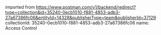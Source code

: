 imported from https://www.postman.com/v1/backend/redirect?type=collection&id=35240-0ecb1010-f881-4853-adb3-27a67386fc06&entityId=14328&publisherType=team&publisherId=37129
collectionId: 35240-0ecb1010-f881-4853-adb3-27a67386fc06
name: Access Control